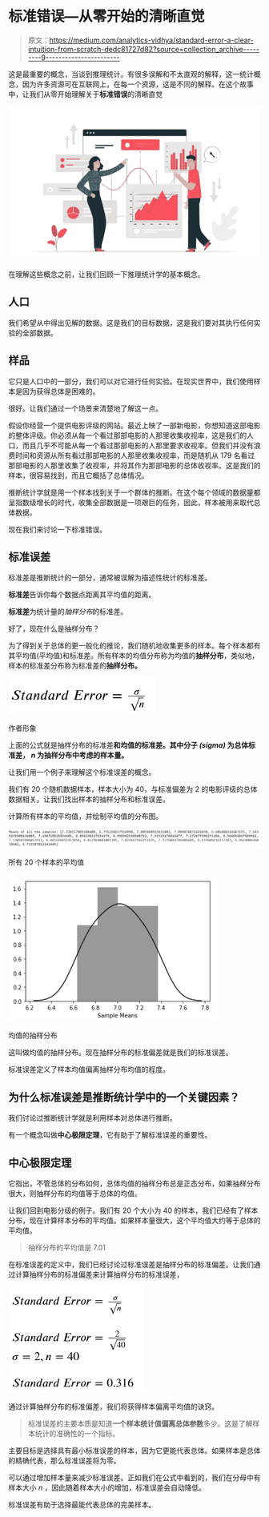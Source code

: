 # 标准错误—从零开始的清晰直觉

> 原文：<https://medium.com/analytics-vidhya/standard-error-a-clear-intuition-from-scratch-dedc81727d82?source=collection_archive---------9----------------------->

这是最重要的概念，当谈到推理统计。有很多误解和不太直观的解释，这一统计概念，因为许多资源可在互联网上，在每一个资源，这是不同的解释。在这个故事中，让我们从零开始理解关于**标准错误**的清晰直觉

![](img/7f36bcdd0dbf22f5b04da1a3e05a6147.png)

在理解这些概念之前，让我们回顾一下推理统计学的基本概念。

## 人口

我们希望从中得出见解的数据。这是我们的目标数据，这是我们要对其执行任何实验的全部数据。

## 样品

它只是人口中的一部分，我们可以对它进行任何实验。在现实世界中，我们使用样本是因为获得总体是困难的。

很好。让我们通过一个场景来清楚地了解这一点。

假设你经营一个提供电影评级的网站。最近上映了一部新电影，你想知道这部电影的整体评级。你必须从每一个看过那部电影的人那里收集收视率，这是我们的人口，而且几乎不可能从每一个看过那部电影的人那里要求收视率。但我们并没有浪费时间和资源从所有看过那部电影的人那里收集收视率，而是随机从 179 名看过那部电影的人那里收集了收视率，并将其作为那部电影的总体收视率。这是我们的样本，很容易找到，而且它概括了总体情况。

推断统计学就是用一个样本找到关于一个群体的推断。在这个每个领域的数据量都呈指数级增长的时代，收集全部数据是一项艰巨的任务，因此，样本被用来取代总体数据。

现在我们来讨论一下标准错误。

## 标准误差

标准差是推断统计的一部分，通常被误解为描述性统计的标准差。

**标准差**告诉你每个数据点距离其平均值的距离。

**标准差**为统计量的*抽样分布*的标准差。

好了，现在什么是抽样分布？

为了得到关于总体的更一般化的推论，我们随机地收集更多的样本。每个样本都有其平均值(平均值)和标准差。所有样本的均值分布称为均值的**抽样分布**，类似地，样本的标准差分布称为标准差的**抽样分布。**

![](img/fe7f23e3f1012b5c2f5da2504abdf808.png)

作者形象

上面的公式就是抽样分布的标准差**和均值的标准差。其中分子 *(sigma)* 为总体标准差， *n* 为抽样分布中考虑的样本量。**

让我们用一个例子来理解这个标准误差的概念。

我们有 20 个随机数据样本，样本大小为 40，与标准偏差为 2 的电影评级的总体数据相关。让我们找出样本的抽样分布和标准误差。

计算所有样本的平均值，并绘制平均值的分布图。

![](img/57dd5d6ed06b713085058bebcc499271.png)

所有 20 个样本的平均值

![](img/22959426d06a7d057c681e2c08080fcc.png)

均值的抽样分布

这叫做均值的抽样分布。现在抽样分布的标准偏差就是我们的标准误差。

标准误差定义了样本均值偏离抽样分布均值的程度。

## 为什么标准误差是推断统计学中的一个关键因素？

我们讨论过推断统计学就是利用样本对总体进行推断。

有一个概念叫做**中心极限定理**，它有助于了解标准误差的重要性。

## 中心极限定理

它指出，不管总体的分布如何，总体均值的抽样分布总是正态分布，如果抽样分布很大，则抽样分布的均值等于总体的均值。

让我们回到电影分级的例子。我们有 20 个大小为 40 的样本，我们已经有了样本分布，现在计算样本分布的平均值。如果样本量很大，这个平均值大约等于总体的平均值。

> 抽样分布的平均值是 7.01

在标准误差的定义中，我们已经讨论过标准误差是抽样分布的标准偏差。让我们通过计算抽样分布的标准偏差来计算抽样分布的标准误差，

![](img/344fd1f2993fb4fb75e2780048519f2b.png)

通过计算抽样分布的标准偏差，我们将获得样本偏离平均值的诀窍。

> 标准误差的主要本质是知道**一个样本统计值偏离总体参数**多少。这是了解样本统计的准确性的一个指标。

主要目标是选择具有最小标准误差的样本，因为它更能代表总体。如果样本是总体的精确代表，那么标准误差将为零。

可以通过增加样本量来减少标准误差。正如我们在公式中看到的，我们在分母中有样本大小 *n* ，因此随着样本大小的增加，标准误差会自动降低。

标准误差有助于选择最能代表总体的完美样本。